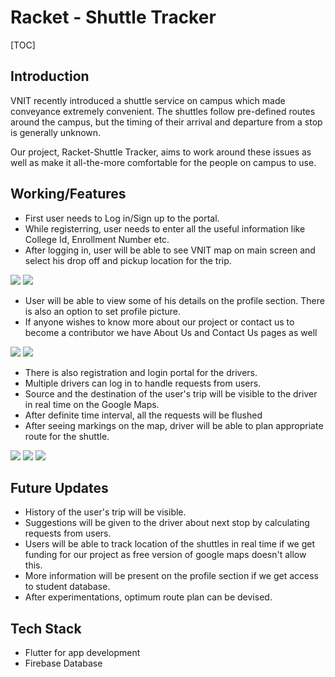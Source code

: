 # Racket - Shuttle Tracker

[TOC]

## Introduction
VNIT recently introduced a shuttle service on campus which made conveyance extremely convenient. The shuttles follow pre-defined routes around the campus, but the timing of their arrival and departure from a stop is generally unknown.

Our project, Racket-Shuttle Tracker, aims to work around these issues as well as make it all-the-more comfortable for the people on campus to use.


## Working/Features
- First user needs to Log in/Sign up to the portal.
- While registerring, user needs to enter all the useful information like College Id, Enrollment Number etc.
- After logging in, user will be able to see VNIT map on main screen and select his drop off and pickup location for the trip.

![](https://i.imgur.com/kYTdcNP.jpg)  ![](https://i.imgur.com/6sBSNUU.jpg)


- User will be able to view some of his details on the profile section. There is also an option to set profile picture.
- If anyone wishes to know more about our project or contact us to become a contributor we have About Us and Contact Us pages as well

![](https://i.imgur.com/J8UjM1U.jpg)  ![](https://i.imgur.com/oypGXai.jpg)


- There is also registration and login portal for the drivers.
- Multiple drivers can log in to handle requests from users.
- Source and the destination of the user's trip will be visible to the driver in real time on the Google Maps.
- After definite time interval, all the requests will be flushed
- After seeing markings on the map, driver will be able to plan appropriate route for the shuttle.

![](https://i.imgur.com/RGggWu0.jpg) ![](https://i.imgur.com/aaAGJz4.jpg) ![](https://i.imgur.com/1xBgZQ7.jpg)


## Future Updates
- History of the user's trip will be visible.
- Suggestions will be given to the driver about next stop by calculating requests from users.
- Users will be able to track location of the shuttles in real time if we get funding for our project as free version of google maps doesn't allow this.
- More information will be present on the profile section if we get access to student database.
- After experimentations, optimum route plan can be devised.

## Tech Stack 
- Flutter for app development
- Firebase Database

